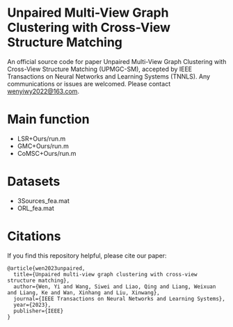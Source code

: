 # Unpaired Multi-View Graph Clustering with Cross-View Structure Matching

An official source code for paper Unpaired Multi-View Graph Clustering with Cross-View Structure Matching (UPMGC-SM), accepted by IEEE Transactions on Neural Networks and Learning Systems (TNNLS). Any communications or issues are welcomed. Please contact wenyiwy2022@163.com.

# Main function
- LSR+Ours/run.m
- GMC+Ours/run.m
- CoMSC+Ours/run.m

# Datasets
- 3Sources_fea.mat
- ORL_fea.mat

# Citations
If you find this repository helpful, please cite our paper:
```
@article{wen2023unpaired,
  title={Unpaired multi-view graph clustering with cross-view structure matching},
  author={Wen, Yi and Wang, Siwei and Liao, Qing and Liang, Weixuan and Liang, Ke and Wan, Xinhang and Liu, Xinwang},
  journal={IEEE Transactions on Neural Networks and Learning Systems},
  year={2023},
  publisher={IEEE}
}
```

